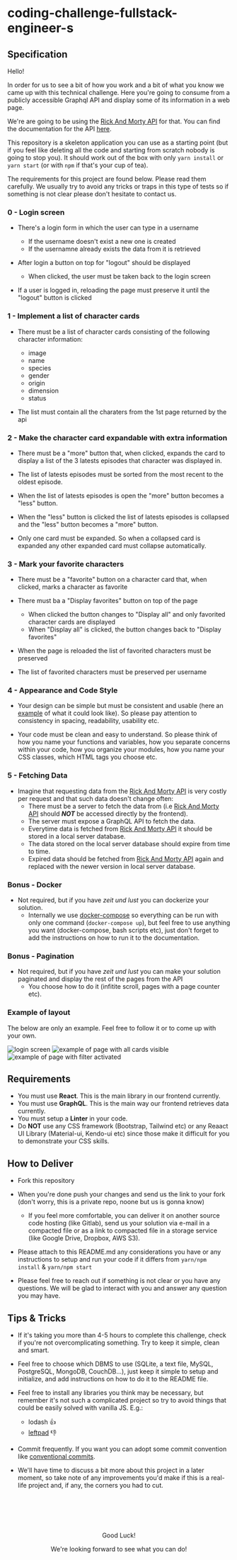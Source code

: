 # coding-challenge-fullstack-engineer-s

## Specification

Hello!

In order for us to see a bit of how you work and a bit of what you know we came up with this technical challenge. Here you're going to consume from a publicly accessible Graphql API and display some of its information in a web page.

We're are going to be using the [Rick And Morty API](https://rickandmortyapi.com/graphql) for that.
You can find the documentation for the API [here](https://rickandmortyapi.com/documentation).

This repository is a skeleton application you can use as a starting point (but if you feel like deleting all the code and starting from scratch nobody is going to stop you). It should work out of the box with only `yarn install` or `yarn start` (or with `npm` if that's your cup of tea).

The requirements for this project are found below. Please read them carefully. We usually try to avoid any tricks or traps in this type of tests so if something is not clear please don't hesitate to contact us.

### 0 - Login screen

- There's a login form in which the user can type in a username
  - If the username doesn't exist a new one is created
  - If the usernamne already exists the data from it is retrieved

- After login a button on top for "logout" should be displayed
  - When clicked, the user must be taken back to the login screen

- If a user is logged in, reloading the page must preserve it until the "logout" button is clicked

### 1 - Implement a list of character cards

- There must be a list of character cards consisting of the following character information:
  - image
  - name
  - species
  - gender
  - origin
  - dimension
  - status

- The list must contain all the charaters from the 1st page returned by the api

### 2 - Make the character card expandable with extra information

- There must be a "more" button that, when clicked, expands the card to display a list of the 3 latests episodes that character was displayed in.

- The list of latests episodes must be sorted from the most recent to the oldest episode.

- When the list of latests episodes is open the "more" button becomes a "less" button.

- When the "less" button is clicked the list of latests episodes is collapsed and the "less" button becomes a "more" button.

- Only one card must be expanded. So when a collapsed card is expanded any other expanded card must collapse automatically.

### 3 - Mark your favorite characters

- There must be a "favorite" button on a character card that, when clicked, marks a character as favorite

- There must ba a "Display favorites" button on top of the page
  - When clicked the button changes to "Display all" and only favorited character cards are displayed
  - When "Display all" is clicked, the button changes back to "Display favorites"

- When the page is reloaded the list of favorited characters must be preserved

- The list of favorited characters must be preserved per username

### 4 - Appearance and Code Style

- Your design can be simple but must be consistent and usable (here an [example](#example-of-layout) of what it could look like). So please pay attention to consistency in spacing, readability, usability etc.

- Your code must be clean and easy to understand. So please think of how you name your functions and variables, how you separate concerns within your code, how you organize your modules, how you name your CSS classes, which HTML tags you choose etc.

### 5 - Fetching Data

- Imagine that requesting data from the [Rick And Morty API](https://rickandmortyapi.com/graphql) is very costly per request and that such data doesn't change often:
  - There must be a server to fetch the data from (i.e [Rick And Morty API](https://rickandmortyapi.com/graphql) should _**NOT**_ be accessed directly by the frontend).
  - The server must expose a GraphQL API to fetch the data.
  - Everytime data is fetched from [Rick And Morty API](https://rickandmortyapi.com/graphql) it should be stored in a local server database.
  - The data stored on the local server database should expire from time to time. 
  - Expired data should be fetched from [Rick And Morty API](https://rickandmortyapi.com/graphql) again and replaced with the newer version in local server database.

### Bonus - Docker

- Not required, but if you have *zeit und lust* you can dockerize your solution.
  - Internally we use [docker-compose](https://docs.docker.com/compose/) so everything can be run with only one command (`docker-compose up`), but feel free to use anything you want (docker-compose, bash scripts etc), just don't forget to add the instructions on how to run it to the documentation.

### Bonus - Pagination

- Not required, but if you have *zeit und lust* you can make your solution paginated and display the rest of the pages from the API
  - You choose how to do it (infitite scroll, pages with a page counter etc).

<h3 id="example-of-layout">Example of layout</h3>

The below are only an example. Feel free to follow it or to come up with your own.

![login screen](./logged-out.png)
![example of page with all cards visible](./logged-in-no-filter.png)
![example of page with filter activated](./logged-in-with-filter.png)
## Requirements

- You must use **React**. This is the main library in our frontend currently.
- You must use **GraphQL**. This is the main way our frontend retrieves data currently.
- You must setup a **Linter** in your code.
- Do **NOT** use any CSS framework (Bootstrap, Tailwind etc) or any Reaact UI Library (Material-ui, Kendo-ui etc) since those make it difficult for you to demonstrate your CSS skills.

## How to Deliver

- Fork this repository

- When you're done push your changes and send us the link to your fork (don't worry, this is a private repo, noone but us is gonna know)
  - If you feel more comfortable, you can deliver it on another source code hosting (like Gitlab), send us your solution via e-mail in a compacted file or as a link to compacted file in a storage service (like Google Drive, Dropbox, AWS S3).

- Please attach to this README.md any considerations you have or any instructions to setup and run your code if it differs from `yarn/npm install` & `yarn/npm start`

- Please feel free to reach out if something is not clear or you have any questions. We will be glad to interact with you and answer any question you may have.

## Tips & Tricks

- If it's taking you more than 4-5 hours to complete this challenge, check if you're not overcomplicating something. Try to keep it simple, clean and smart.

- Feel free to choose which DBMS to use (SQLite, a text file, MySQL, PostgreSQL, MongoDB, CouchDB...), just keep it simple to setup and initialize, and add instructions on how to do it to the README file.

- Feel free to install any libraries you think may be necessary, but remember it's not such a complicated project so try to avoid things that could be easily solved with vanilla JS. E.g.:
  - lodash :thumbsup:
  - [leftpad](https://qz.com/646467/how-one-programmer-broke-the-internet-by-deleting-a-tiny-piece-of-code/) :thumbsdown:

- Commit frequently. If you want you can adopt some commit convention like [conventional commits](https://www.conventionalcommits.org/en/v1.0.0/).

- We'll have time to discuss a bit more about this project in a later moment, so take note of any improvements you'd make if this is a real-life project and, if any, the corners you had to cut.

<br />
<br />
<br />
<br />

<p style="text-align: center;">Good Luck!</p>
<p style="text-align: center;">We're looking forward to see what you can do!</p>
